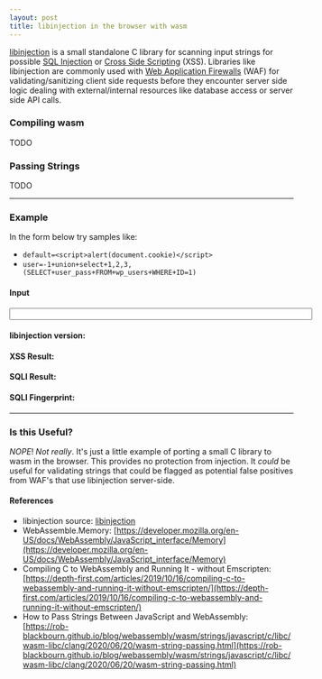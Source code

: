 ```yaml
---
layout: post
title: libinjection in the browser with wasm
---
```


[libinjection](https://github.com/libinjection/libinjection) is a small standalone C library for scanning input strings for possible [SQL Injection](https://en.wikipedia.org/wiki/SQL_injection) or [Cross Side Scripting](https://en.wikipedia.org/wiki/Cross-site_scripting) (XSS).  Libraries like libinjection are commonly used with [Web Application Firewalls](https://en.wikipedia.org/wiki/Web_application_firewall) (WAF) for validating/sanitizing client side requests before they encounter server side logic dealing with external/internal resources like database access or server side API calls.


### Compiling wasm

TODO


### Passing Strings

TODO

---

### Example

In the form below try samples like:

- `default=<script>alert(document.cookie)</script>`
- `user=-1+union+select+1,2,3,(SELECT+user_pass+FROM+wp_users+WHERE+ID=1)`

#### Input
<div>
<input id="form_field" size="64" type="text" onKeyPress="testOnKeyPress()" onKeyUp="testOnKeyPress()">
</div>

<div>
<h4>libinjection version: <span id="version_field"></span></h4>
<h4>XSS Result:       <span id="xss_show_result"></span></h4>
<h4>SQLI Result:      <span id="sqli_show_result"></span></h4>
<h4>SQLI Fingerprint: <span id="sqli_show_fingerprint"></span></h4>
</div>


<script>
// ---------------------------------------------------------
// create shared memory
// ---------------------------------------------------------
const gMemory = new WebAssembly.Memory({
  initial: 1024,
  maximum: 4096,
  shared: true,
});
// ---------------------------------------------------------
// import wasm
// ---------------------------------------------------------
let gWasm;
const importObject = {imports: {}};
(async () => {
  const response = await fetch("{{site.url}}/dat/blog/2023_2_26_Libinjection_Wasm/libinjection.wasm");
  const buffer = await response.arrayBuffer();
  gWasm = await WebAssembly.instantiate(buffer);
  display_version();
})();
// ---------------------------------------------------------
// convert from string
// ---------------------------------------------------------
function convertFromString(string) {
  const encoder = new TextEncoder();
  const bytes = encoder.encode(string)
  const buffer = new Uint8Array(gWasm.instance.exports.memory.buffer, gMemory, bytes.byteLength + 1)
  buffer.set(bytes);
  return buffer
}
// ---------------------------------------------------------
// create empty buffer
// ---------------------------------------------------------
function createBuffer(length) {
  const buffer = new Uint8Array(gWasm.instance.exports.memory.buffer, gMemory, length+1)
  return buffer
}
// ---------------------------------------------------------
// key press
// ---------------------------------------------------------
function testOnKeyPress() {
    let buffer = null;
    try {
      fingerprint = createBuffer(8);
      buffer = convertFromString(document.getElementById("form_field").value);
      // ---------------------------------------------------
      // xss test
      // ---------------------------------------------------
      xssVal = gWasm.instance.exports.libinjection_xss(buffer.byteOffset, buffer.length);
      xssField = document.getElementById("xss_show_result");
      if (xssVal) {
        xssField.innerText = "DETECTED";
        xssField.style.color = "red";
      }
      else {
        xssField.innerText = "OK";
        xssField.style.color = "green";
      }
      // ---------------------------------------------------
      // sqli test
      // ---------------------------------------------------
      sqliVal = gWasm.instance.exports.libinjection_sqli(buffer.byteOffset, buffer.length, fingerprint.byteOffset);
      sqliField = document.getElementById("sqli_show_result");
      sqliFingerPrint = document.getElementById("sqli_show_fingerprint");
      if (sqliVal) {
        sqliField.innerText = "DETECTED";
        sqliField.style.color = "red";
        sqliFingerPrint.innerText = fingerprint;
        sqliFingerPrint.style.color = "red";
      }
      else {
        sqliField.innerText = "OK";
        sqliField.style.color = "green";
        sqliFingerPrint.innerText = "NONE";
        sqliFingerPrint.style.color = "green";
      }
    } finally {
      delete buffer;
      delete fingerprint;
    }
}
// ---------------------------------------------------------
// display version
// ---------------------------------------------------------
function display_version() {
  var l_str = new Int8Array(
    gWasm.instance.exports.memory.buffer,
    gWasm.instance.exports.libinjection_version(),
    gWasm.instance.exports.libinjection_version_len()
  )
  let l_version = String.fromCharCode.apply(null, l_str);
  var versionField = document.getElementById("version_field");
  versionField.innerText = l_version;
  versionField.style.color = "blue";
};
</script>

---

### Is this Useful?

_NOPE_!  _Not really_.  It's just a little example of porting a small C library to wasm in the browser.  This provides no protection from injection.  It _could_ be useful for validating strings that could be flagged as potential false positives from WAF's that use libinjection server-side.


#### References
- libinjection source: [libinjection](https://github.com/libinjection/libinjection)
- WebAssemble.Memory: [https://developer.mozilla.org/en-US/docs/WebAssembly/JavaScript_interface/Memory](https://developer.mozilla.org/en-US/docs/WebAssembly/JavaScript_interface/Memory)
- Compiling C to WebAssembly and Running It - without Emscripten: [https://depth-first.com/articles/2019/10/16/compiling-c-to-webassembly-and-running-it-without-emscripten/](https://depth-first.com/articles/2019/10/16/compiling-c-to-webassembly-and-running-it-without-emscripten/)
- How to Pass Strings Between JavaScript and WebAssembly: [https://rob-blackbourn.github.io/blog/webassembly/wasm/strings/javascript/c/libc/wasm-libc/clang/2020/06/20/wasm-string-passing.html](https://rob-blackbourn.github.io/blog/webassembly/wasm/strings/javascript/c/libc/wasm-libc/clang/2020/06/20/wasm-string-passing.html)

